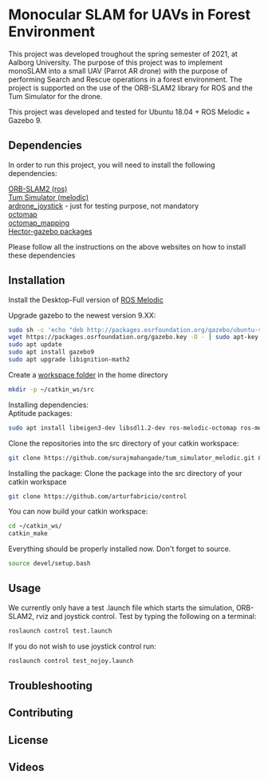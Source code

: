 # Monocular SLAM for UAVs in Forest Environment

This project was developed troughout the spring semester of 2021, at Aalborg University. The purpose of this project was to implement monoSLAM into a small UAV (Parrot AR drone) with the purpose of performing Search and Rescue operations in a forest environment. The project is supported on the use of the ORB-SLAM2 library for ROS and the Tum Simulator for the drone.

This project was developed and tested for Ubuntu 18.04 + ROS Melodic + Gazebo 9.

## Dependencies

In order to run this project, you will need to install the following dependencies:

[ORB-SLAM2 (ros)](http://wiki.ros.org/orb_slam2_ros)<br/>
[Tum Simulator (melodic)](https://github.com/surajmahangade/tum_simulator_melodic)<br/>
[ardrone_joystick](https://github.com/acpopescu/ardrone_joystick) - just for testing purpose, not mandatory<br/>
[octomap](http://wiki.ros.org/octomap)<br/>
[octomap_mapping](http://wiki.ros.org/octomap_mapping)<br/>
[Hector-gazebo packages](https://answers.ros.org/question/281462/drone-keeps-rising-in-simulation-after-takeoff/) <br/>

Please follow all the instructions on the above websites on how to install these dependencies

## Installation

Install the Desktop-Full version of [ROS Melodic](http://wiki.ros.org/melodic/Installation/Ubuntu)

Upgrade gazebo to the newest version 9.XX:

```bash
sudo sh -c 'echo "deb http://packages.osrfoundation.org/gazebo/ubuntu-stable `lsb_release -cs` main" > /etc/apt/sources.list.d/gazebo-stable.list'
wget https://packages.osrfoundation.org/gazebo.key -O - | sudo apt-key add -
sudo apt update
sudo apt install gazebo9
sudo apt upgrade libignition-math2
```

Create a [workspace folder](http://wiki.ros.org/catkin/Tutorials/create_a_workspace) in the home directory

```bash
mkdir -p ~/catkin_ws/src
```

Installing dependencies:<br/>
Aptitude packages:

```bash
sudo apt install libeigen3-dev libsdl1.2-dev ros-melodic-octomap ros-melodic-hector-gazebo ros-melodic-hector-sensors-gazebo ros-melodic-xacro-tools
```

Clone the repositories into the src directory of your catkin workspace:

```bash
git clone https://github.com/surajmahangade/tum_simulator_melodic.git && git clone https://github.com/dsapandora/ardrone_autonomy.git && git clone https://github.com/appliedAI-Initiative/orb_slam_2_ros.git && git clone https://github.com/OctoMap/octomap_mapping.git
```

Installing the package:
Clone the package into the src directory of your catkin workspace

```bash
git clone https://github.com/arturfabricio/control
```

You can now build your catkin workspace:

```bash
cd ~/catkin_ws/
catkin_make
```

Everything should be properly installed now. Don't forget to source.

```bash
source devel/setup.bash
```

## Usage

We currently only have a test .launch file which starts the simulation, ORB-SLAM2, rviz and joystick control. Test by typing the following on a terminal:

```bash
roslaunch control test.launch
```

If you do not wish to use joystick control run:

```bash
roslaunch control test_nojoy.launch
```

## Troubleshooting

## Contributing

## License

## Videos
